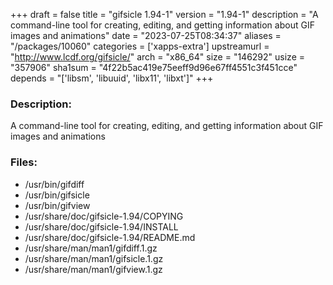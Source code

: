 +++
draft = false
title = "gifsicle 1.94-1"
version = "1.94-1"
description = "A command-line tool for creating, editing, and getting information about GIF images and animations"
date = "2023-07-25T08:34:37"
aliases = "/packages/10060"
categories = ['xapps-extra']
upstreamurl = "http://www.lcdf.org/gifsicle/"
arch = "x86_64"
size = "146292"
usize = "357906"
sha1sum = "4f22b5ac419e75eeff9d96e67ff4551c3f451cce"
depends = "['libsm', 'libuuid', 'libx11', 'libxt']"
+++
### Description: 
A command-line tool for creating, editing, and getting information about GIF images and animations

### Files: 
* /usr/bin/gifdiff
* /usr/bin/gifsicle
* /usr/bin/gifview
* /usr/share/doc/gifsicle-1.94/COPYING
* /usr/share/doc/gifsicle-1.94/INSTALL
* /usr/share/doc/gifsicle-1.94/README.md
* /usr/share/man/man1/gifdiff.1.gz
* /usr/share/man/man1/gifsicle.1.gz
* /usr/share/man/man1/gifview.1.gz
